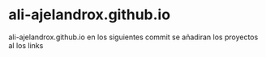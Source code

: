 # ali-ajelandrox.github.io
ali-ajelandrox.github.io
en los siguientes commit se añadiran los proyectos al los links
